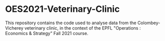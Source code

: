# OES2021-Veterinary-Clinic

This repository contains the code used to analyse data from the Colombey-Vicherey veterinary clinic, in the context of the EPFL "Operations : Economics & Strategy" Fall 2021 course.
